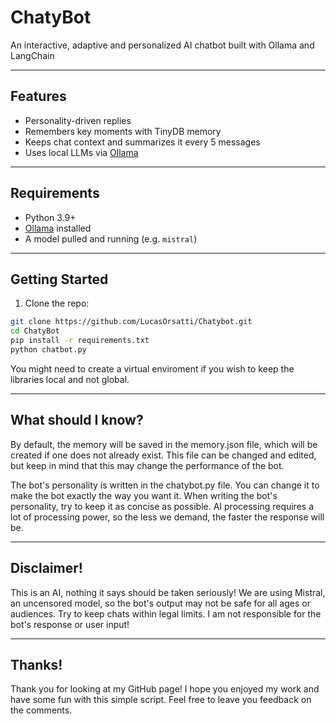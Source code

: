 # ChatyBot

An interactive, adaptive and personalized AI chatbot built with Ollama and LangChain

---

## Features

- Personality-driven replies
- Remembers key moments with TinyDB memory
- Keeps chat context and summarizes it every 5 messages
- Uses local LLMs via [Ollama](https://ollama.com)

---

## Requirements

- Python 3.9+
- [Ollama](https://ollama.com) installed
- A model pulled and running (e.g. `mistral`)

---

## Getting Started

1. Clone the repo:
```bash
git clone https://github.com/LucasOrsatti/Chatybot.git
cd ChatyBot
pip install -r requirements.txt
python chatbot.py
```
You might need to create a virtual enviroment if you wish to keep the libraries local and not global.

---

## What should I know?
By default, the memory will be saved in the memory.json file, which will be created if one does not already exist. This file can be changed and edited, but keep in mind that this may change the performance of the bot.

The bot's personality is written in the chatybot.py file. You can change it to make the bot exactly the way you want it. When writing the bot's personality, try to keep it as concise as possible. AI processing requires a lot of processing power, so the less we demand, the faster the response will be.

---

## Disclaimer!
This is an AI, nothing it says should be taken seriously! We are using Mistral, an uncensored model, so the bot's output may not be safe for all ages or audiences. Try to keep chats within legal limits. I am not responsible for the bot's response or user input!

---

## Thanks!
Thank you for looking at my GitHub page! I hope you enjoyed my work and have some fun with this simple script. Feel free to leave you feedback on the comments.
